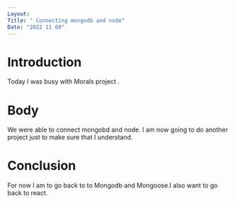 ```yaml
---
Layout:
Title: " Connecting mongodb and node"
Date: "2022 11 09"
---
```


# Introduction
Today I was busy with Morals project .

# Body
We were able to connect mongobd and node. I am now going to do another project just to make sure that I understand.

# Conclusion
For now I am to go back to to Mongodb and Mongoose.I also want to go back to react.
